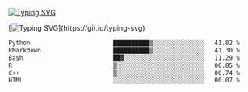 [![Typing SVG](https://readme-typing-svg.demolab.com?font=Fira+Code&duration=1&pause=1000&center=true&vCenter=true&width=435&lines=Ivy+Streeter)](https://git.io/typing-svg)

[![Typing SVG](https://readme-typing-svg.demolab.com?font=Fira+Code&pause=1000&center=true&width=435&lines=Hello%2C+nice+to+meet+you!;I+am+a+researcher+in+biotech.;I+am+interested+in+bioinformatics.;I+am+self-taught+and+love+learning.;Feel+free+to+reach+out!)](https://git.io/typing-svg)
<!--START_SECTION:waka-->

```txt
Python                       ██████████▒░░░░░░░░░░░░░░   41.82 %
RMarkdown                    ██████████▒░░░░░░░░░░░░░░   41.30 %
Bash                         ██▓░░░░░░░░░░░░░░░░░░░░░░   11.29 %
R                            ▒░░░░░░░░░░░░░░░░░░░░░░░░   00.85 %
C++                          ▒░░░░░░░░░░░░░░░░░░░░░░░░   00.74 %
HTML                         ░░░░░░░░░░░░░░░░░░░░░░░░░   00.07 %
```

<!--END_SECTION:waka-->
